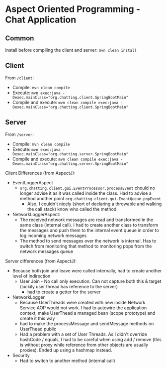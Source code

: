 # Aspect Oriented Programming - Chat Application

## Common

Install before compiling the client and server: `mvn clean install`

## Client

From `/client`:

* Compile: `mvn clean compile`
* Execute: `mvn exec:java -Dexec.mainClass="org.chatting.client.SpringBootMain"`
* Compile and execute: `mvn clean compile exec:java -Dexec.mainClass="org.chatting.client.SpringBootMain"`

## Server

From `/server`:

* Compile: `mvn clean compile`
* Execute: `mvn exec:java -Dexec.mainClass="org.chatting.server.SpringBootMain"`
* Compile and execute: `mvn clean compile exec:java -Dexec.mainClass="org.chatting.server.SpringBootMain"`



Client Differences (from AspectJ):
* EventLoggerAspect
  * `org.chatting.client.gui.EventProcessor.processEvent` chould no longer advise it as it was called inside the class.
    Had to advise a method another point `org.chatting.client.gui.EventQueue.popEvent`
    * Also, I couldn't nicely (short of declaring a throwable and walking the call stack) know who called the method
* NetworkLoggerAspect:
  * The received network messages are read and transformed in the same class (internal call). I had to create another
    class to transform the messages and push them to the internal event queue in order to log incoming network messages
  * The method to send messages over the network is internal. Has to switch from monitoring that method to monitoring
  pops from the network messages queue


Server differences (from AspectJ):
* Because both join and leave were called internally, had to create another level of indirection
  * User Join - No call only execution. Can not capture both this & target (luckily user thread has reference to the server)
    * had to create a getter for the server
* NetworkLogger
  * Because UserThreads were created with new inside Network Service AOP would not work. I had to autowire
  the application context, make UserThead a managed bean (scope prototype) and create it this way
  * had to make the processMessage and sendMessage methods on UserThead public  
  * Had a problem with a set of User Threads. As I didn't override hashCode / equals, I had to be careful when
  using add / remove (this is without proxy while reference from other objects are usually proxies). Ended up using
    a hashmap instead.
* Security
    * Had to switch to another method (internal call)